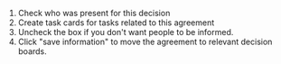1. Check who was present for this decision
2. Create task cards for tasks related to this agreement
3. Uncheck the box if you don't want people to be informed.
4. Click "save information" to move the agreement to relevant decision boards.

